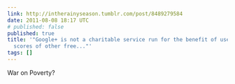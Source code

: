 ```yaml
---
link: http://intherainyseason.tumblr.com/post/8489279584
date: 2011-08-08 18:17 UTC
# published: false
published: true
title: '"Google+ is not a charitable service run for the benefit of users. It, like
  scores of other free..."'
tags: []
---
```


War on Poverty?

